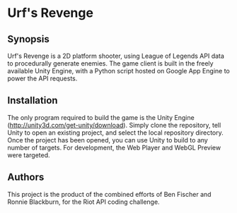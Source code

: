 # Urf's Revenge

## Synopsis

Urf's Revenge is a 2D platform shooter, using League of Legends API data to procedurally generate enemies. The game client is built in the freely available Unity Engine, with a Python script hosted on Google App Engine to power the API requests.

## Installation

The only program required to build the game is the Unity Engine (http://unity3d.com/get-unity/download).  Simply clone the repository, tell Unity to open an existing project, and select the local repository directory.  Once the project has been opened, you can use Unity to build to any number of targets.  For development, the Web Player and WebGL Preview were targeted.

## Authors

This project is the product of the combined efforts of Ben Fischer and Ronnie Blackburn, for the Riot API coding challenge.
